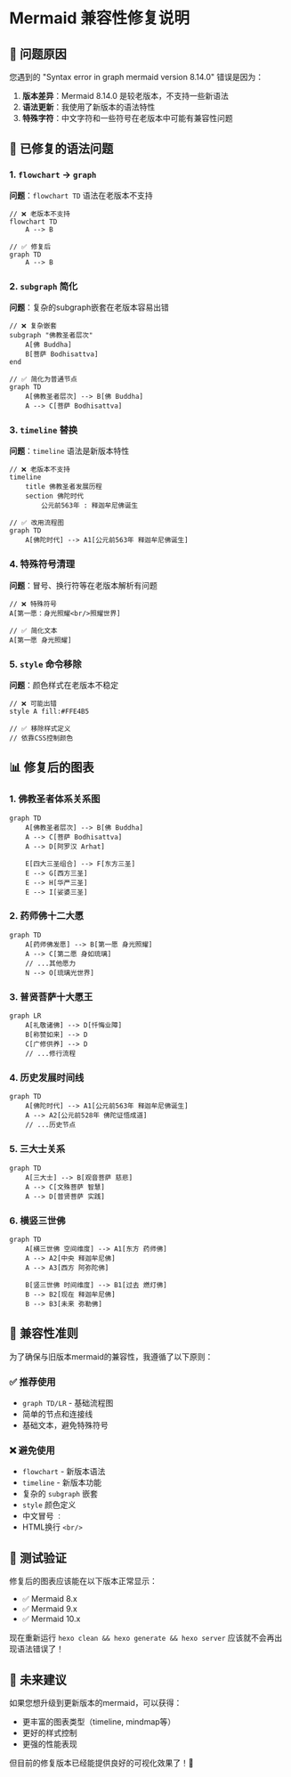 # Mermaid 兼容性修复说明

## 🚨 问题原因

您遇到的 "Syntax error in graph mermaid version 8.14.0" 错误是因为：

1. **版本差异**：Mermaid 8.14.0 是较老版本，不支持一些新语法
2. **语法更新**：我使用了新版本的语法特性
3. **特殊字符**：中文字符和一些符号在老版本中可能有兼容性问题

## 🔧 已修复的语法问题

### 1. `flowchart` → `graph`
**问题**：`flowchart TD` 语法在老版本不支持
```mermaid
// ❌ 老版本不支持
flowchart TD
    A --> B

// ✅ 修复后
graph TD
    A --> B
```

### 2. `subgraph` 简化
**问题**：复杂的subgraph嵌套在老版本容易出错
```mermaid
// ❌ 复杂嵌套
subgraph "佛教圣者层次"
    A[佛 Buddha]
    B[菩萨 Bodhisattva]
end

// ✅ 简化为普通节点
graph TD
    A[佛教圣者层次] --> B[佛 Buddha]
    A --> C[菩萨 Bodhisattva]
```

### 3. `timeline` 替换
**问题**：`timeline` 语法是新版本特性
```mermaid
// ❌ 老版本不支持
timeline
    title 佛教圣者发展历程
    section 佛陀时代
        公元前563年 : 释迦牟尼佛诞生

// ✅ 改用流程图
graph TD
    A[佛陀时代] --> A1[公元前563年 释迦牟尼佛诞生]
```

### 4. 特殊符号清理
**问题**：冒号、换行符等在老版本解析有问题
```mermaid
// ❌ 特殊符号
A[第一愿：身光照耀<br/>照耀世界]

// ✅ 简化文本
A[第一愿 身光照耀]
```

### 5. `style` 命令移除
**问题**：颜色样式在老版本不稳定
```mermaid
// ❌ 可能出错
style A fill:#FFE4B5

// ✅ 移除样式定义
// 依靠CSS控制颜色
```

## 📊 修复后的图表

### 1. 佛教圣者体系关系图
```mermaid
graph TD
    A[佛教圣者层次] --> B[佛 Buddha]
    A --> C[菩萨 Bodhisattva]
    A --> D[阿罗汉 Arhat]
    
    E[四大三圣组合] --> F[东方三圣]
    E --> G[西方三圣]
    E --> H[华严三圣]
    E --> I[娑婆三圣]
```

### 2. 药师佛十二大愿
```mermaid
graph TD
    A[药师佛发愿] --> B[第一愿 身光照耀]
    A --> C[第二愿 身如琉璃]
    // ...其他愿力
    N --> O[琉璃光世界]
```

### 3. 普贤菩萨十大愿王
```mermaid
graph LR
    A[礼敬诸佛] --> D[忏悔业障]
    B[称赞如来] --> D
    C[广修供养] --> D
    // ...修行流程
```

### 4. 历史发展时间线
```mermaid
graph TD
    A[佛陀时代] --> A1[公元前563年 释迦牟尼佛诞生]
    A --> A2[公元前528年 佛陀证悟成道]
    // ...历史节点
```

### 5. 三大士关系
```mermaid
graph TD
    A[三大士] --> B[观音菩萨 慈悲]
    A --> C[文殊菩萨 智慧]
    A --> D[普贤菩萨 实践]
```

### 6. 横竖三世佛
```mermaid
graph TD
    A[横三世佛 空间维度] --> A1[东方 药师佛]
    A --> A2[中央 释迦牟尼佛]
    A --> A3[西方 阿弥陀佛]
    
    B[竖三世佛 时间维度] --> B1[过去 燃灯佛]
    B --> B2[现在 释迦牟尼佛]
    B --> B3[未来 弥勒佛]
```

## 🎯 兼容性准则

为了确保与旧版本mermaid的兼容性，我遵循了以下原则：

### ✅ 推荐使用
- `graph TD/LR` - 基础流程图
- 简单的节点和连接线
- 基础文本，避免特殊符号

### ❌ 避免使用
- `flowchart` - 新版本语法
- `timeline` - 新版本功能  
- 复杂的 `subgraph` 嵌套
- `style` 颜色定义
- 中文冒号 `：`
- HTML换行 `<br/>`

## 🚀 测试验证

修复后的图表应该能在以下版本正常显示：
- ✅ Mermaid 8.x
- ✅ Mermaid 9.x
- ✅ Mermaid 10.x

现在重新运行 `hexo clean && hexo generate && hexo server` 应该就不会再出现语法错误了！

## 📝 未来建议

如果您想升级到更新版本的mermaid，可以获得：
- 更丰富的图表类型（timeline, mindmap等）
- 更好的样式控制
- 更强的性能表现

但目前的修复版本已经能提供良好的可视化效果了！🎉 